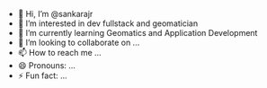 - 👋 Hi, I’m @sankarajr
- 👀 I’m interested in dev fullstack and geomatician
- 🌱 I’m currently learning Geomatics and Application Development
- 💞️ I’m looking to collaborate on ...
- 📫 How to reach me ...
- 😄 Pronouns: ...
- ⚡ Fun fact: ...

<!---
sankarajr/sankarajr is a ✨ special ✨ repository because its `README.md` (this file) appears on your GitHub profile.
You can click the Preview link to take a look at your changes.
--->
